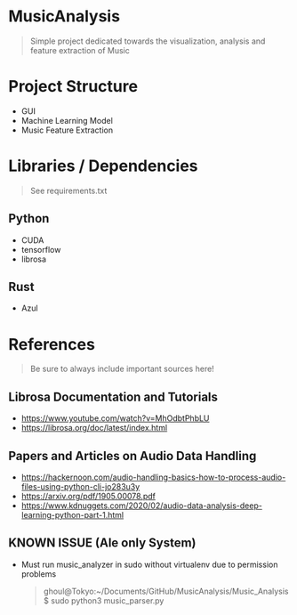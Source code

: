 # MusicAnalysis
> Simple project dedicated towards the visualization, analysis and feature extraction of Music

# Project Structure

- GUI
- Machine Learning Model
- Music Feature Extraction

# Libraries / Dependencies
> See requirements.txt
## Python
- CUDA
- tensorflow
- librosa

## Rust
- Azul

# References

> Be sure to always include important sources here!

## Librosa Documentation and Tutorials
- https://www.youtube.com/watch?v=MhOdbtPhbLU
- https://librosa.org/doc/latest/index.html

## Papers and Articles on Audio Data Handling
- https://hackernoon.com/audio-handling-basics-how-to-process-audio-files-using-python-cli-jo283u3y
- https://arxiv.org/pdf/1905.00078.pdf
- https://www.kdnuggets.com/2020/02/audio-data-analysis-deep-learning-python-part-1.html

## KNOWN ISSUE (Ale only System)
- Must run music_analyzer in sudo without virtualenv due to permission problems
  > ghoul@Tokyo:~/Documents/GitHub/MusicAnalysis/Music_Analysis$ sudo python3 music_parser.py